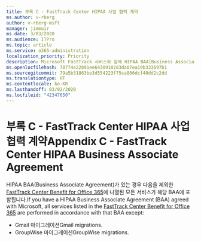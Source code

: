 ```yaml
---
title: 부록 C - FastTrack Center HIPAA 사업 협력 계약
ms.author: v-rberg
author: v-rberg-msft
manager: jimmuir
ms.date: 3/03/2020
ms.audience: ITPro
ms.topic: article
ms.service: o365-administration
localization_priority: Priority
description: Microsoft FastTrack 서비스와 함께 HIPAA BAA(Business Associate Agreement)가 있는 경우 다음을 제외한 FastTrack Center Benefit for Office 365에 나열된 모든 서비스가 해당 BAA에 포함됩니다.
ms.openlocfilehash: 78774e22891ee6430910283da07ea19b333697b1
ms.sourcegitcommit: 79a5b31863be3d554223f75ca866dcf40dd2c2dd
ms.translationtype: HT
ms.contentlocale: ko-KR
ms.lasthandoff: 03/02/2020
ms.locfileid: "42347650"
---
```

# <a name="appendix-c---fasttrack-center-hipaa-business-associate-agreement"></a><span data-ttu-id="2fa80-103">부록 C - FastTrack Center HIPAA 사업 협력 계약</span><span class="sxs-lookup"><span data-stu-id="2fa80-103">Appendix C - FastTrack Center HIPAA Business Associate Agreement</span></span>

<span data-ttu-id="2fa80-104">HIPAA BAA(Business Associate Agreement)가 있는 경우 다음을 제외한 [FastTrack Center Benefit for Office 365](O365-fasttrack-benefit-for-office-365.md)에 나열된 모든 서비스가 해당 BAA에 포함됩니다.</span><span class="sxs-lookup"><span data-stu-id="2fa80-104">If you have a HIPAA Business Associate Agreement (BAA) agreed with Microsoft, all services listed in the [FastTrack Center Benefit for Office 365](O365-fasttrack-benefit-for-office-365.md) are performed in accordance with that BAA except:</span></span> 
  
- <span data-ttu-id="2fa80-105">Gmail 마이그레이션</span><span class="sxs-lookup"><span data-stu-id="2fa80-105">Gmail migrations.</span></span>   
- <span data-ttu-id="2fa80-106">GroupWise 마이그레이션</span><span class="sxs-lookup"><span data-stu-id="2fa80-106">GroupWise migrations.</span></span>
    

